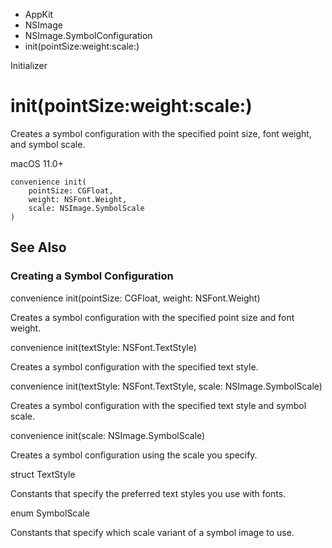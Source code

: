 

- AppKit
- NSImage
- NSImage.SymbolConfiguration
-  init(pointSize:weight:scale:) 

Initializer

# init(pointSize:weight:scale:)

Creates a symbol configuration with the specified point size, font weight, and symbol scale.

macOS 11.0+

``` source
convenience init(
    pointSize: CGFloat,
    weight: NSFont.Weight,
    scale: NSImage.SymbolScale
)
```

## See Also

### Creating a Symbol Configuration

convenience init(pointSize: CGFloat, weight: NSFont.Weight)

Creates a symbol configuration with the specified point size and font weight.

convenience init(textStyle: NSFont.TextStyle)

Creates a symbol configuration with the specified text style.

convenience init(textStyle: NSFont.TextStyle, scale: NSImage.SymbolScale)

Creates a symbol configuration with the specified text style and symbol scale.

convenience init(scale: NSImage.SymbolScale)

Creates a symbol configuration using the scale you specify.

struct TextStyle

Constants that specify the preferred text styles you use with fonts.

enum SymbolScale

Constants that specify which scale variant of a symbol image to use.

